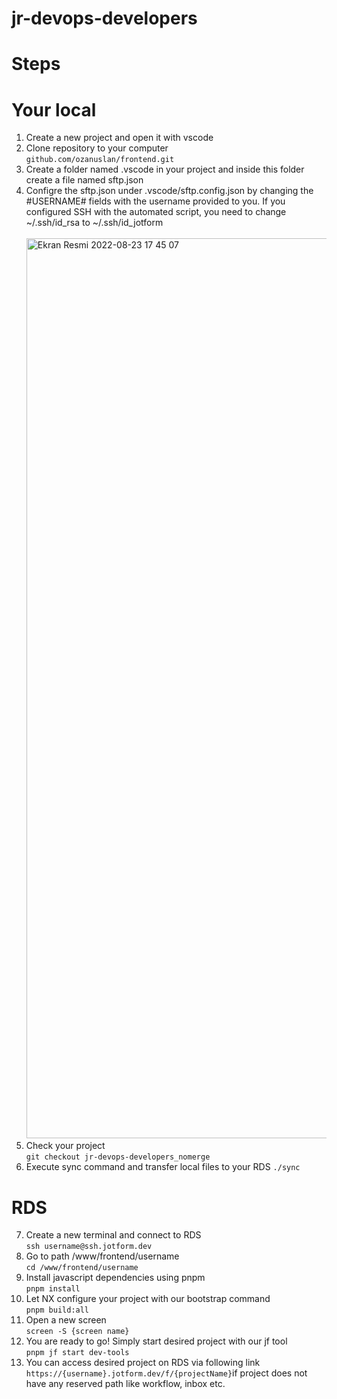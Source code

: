 # jr-devops-developers
# Steps 
# Your local
1. Create a new project and open it with vscode <br>
2. Clone repository to your computer <br>
`github.com/ozanuslan/frontend.git` <br>
3. Create a folder named .vscode in your project and inside this folder create a file named sftp.json <br>
4. Configre the sftp.json under .vscode/sftp.config.json by changing the #USERNAME# fields with the username provided to you. If you configured SSH with the automated script, you need to change ~/.ssh/id_rsa to ~/.ssh/id_jotform <br> <br>
<img width="1440" alt="Ekran Resmi 2022-08-23 17 45 07" src="https://user-images.githubusercontent.com/79723267/186188763-6746377d-9c8e-4317-8431-88a178391028.png"> <br>
5. Check your project <br>
`git checkout jr-devops-developers_nomerge`
6. Execute sync command and transfer local files to your RDS `./sync` <br>
# RDS <br>
7. Create a new terminal and connect to RDS <br>
`ssh username@ssh.jotform.dev` <br>
8. Go to path /www/frontend/username <br>
`cd /www/frontend/username` <br>
9. Install javascript dependencies using pnpm <br>
  `pnpm install` <br>
10. Let NX configure your project with our bootstrap command <br>
  `pnpm build:all` <br>
11. Open a new screen <br>
`screen -S {screen name}` <br>
12. You are ready to go! Simply start desired project with our jf tool <br>
`pnpm jf start dev-tools` <br>
13. You can access desired project on RDS via following link `https://{username}.jotform.dev/f/{projectName}`if project does not have any reserved path like workflow, inbox etc. <br>











